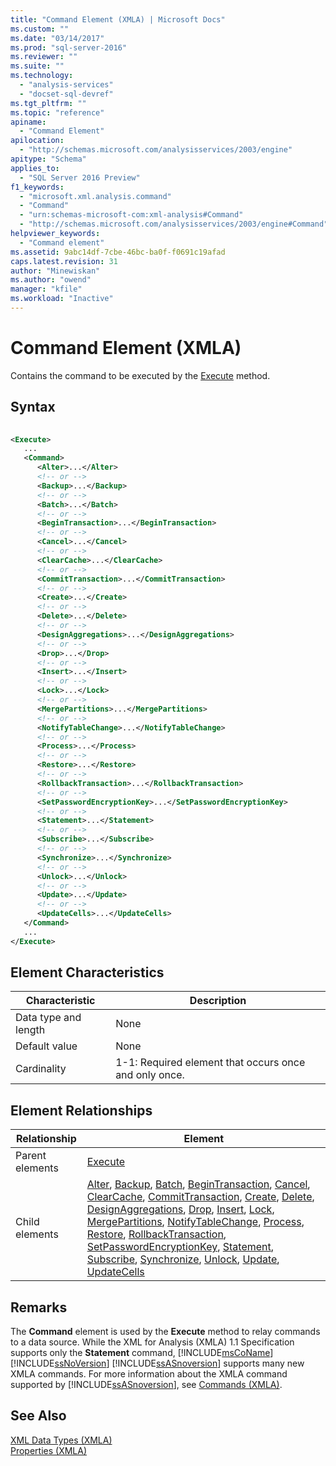 ```yaml
---
title: "Command Element (XMLA) | Microsoft Docs"
ms.custom: ""
ms.date: "03/14/2017"
ms.prod: "sql-server-2016"
ms.reviewer: ""
ms.suite: ""
ms.technology: 
  - "analysis-services"
  - "docset-sql-devref"
ms.tgt_pltfrm: ""
ms.topic: "reference"
apiname: 
  - "Command Element"
apilocation: 
  - "http://schemas.microsoft.com/analysisservices/2003/engine"
apitype: "Schema"
applies_to: 
  - "SQL Server 2016 Preview"
f1_keywords: 
  - "microsoft.xml.analysis.command"
  - "Command"
  - "urn:schemas-microsoft-com:xml-analysis#Command"
  - "http://schemas.microsoft.com/analysisservices/2003/engine#Command"
helpviewer_keywords: 
  - "Command element"
ms.assetid: 9abc14df-7cbe-46bc-ba0f-f0691c19afad
caps.latest.revision: 31
author: "Minewiskan"
ms.author: "owend"
manager: "kfile"
ms.workload: "Inactive"
---
```

# Command Element (XMLA)
  Contains the command to be executed by the [Execute](../../../analysis-services/xmla/xml-elements-methods-execute.md) method.  
  
## Syntax  
  
```xml  
  
<Execute>  
   ...  
   <Command>  
      <Alter>...</Alter>  
      <!-- or -->  
      <Backup>...</Backup>  
      <!-- or -->  
      <Batch>...</Batch>  
      <!-- or -->  
      <BeginTransaction>...</BeginTransaction>  
      <!-- or -->  
      <Cancel>...</Cancel>  
      <!-- or -->  
      <ClearCache>...</ClearCache>  
      <!-- or -->  
      <CommitTransaction>...</CommitTransaction>  
      <!-- or -->  
      <Create>...</Create>  
      <!-- or -->  
      <Delete>...</Delete>  
      <!-- or -->  
      <DesignAggregations>...</DesignAggregations>  
      <!-- or -->  
      <Drop>...</Drop>  
      <!-- or -->  
      <Insert>...</Insert>  
      <!-- or -->  
      <Lock>...</Lock>  
      <!-- or -->  
      <MergePartitions>...</MergePartitions>  
      <!-- or -->  
      <NotifyTableChange>...</NotifyTableChange>  
      <!-- or -->  
      <Process>...</Process>  
      <!-- or -->  
      <Restore>...</Restore>  
      <!-- or -->  
      <RollbackTransaction>...</RollbackTransaction>  
      <!-- or -->  
      <SetPasswordEncryptionKey>...</SetPasswordEncryptionKey>  
      <!-- or -->  
      <Statement>...</Statement>  
      <!-- or -->  
      <Subscribe>...</Subscribe>  
      <!-- or -->  
      <Synchronize>...</Synchronize>  
      <!-- or -->  
      <Unlock>...</Unlock>  
      <!-- or -->  
      <Update>...</Update>  
      <!-- or -->  
      <UpdateCells>...</UpdateCells>  
   </Command>  
   ...  
</Execute>  
```  
  
## Element Characteristics  
  
|Characteristic|Description|  
|--------------------|-----------------|  
|Data type and length|None|  
|Default value|None|  
|Cardinality|1-1: Required element that occurs once and only once.|  
  
## Element Relationships  
  
|Relationship|Element|  
|------------------|-------------|  
|Parent elements|[Execute](../../../analysis-services/xmla/xml-elements-methods-execute.md)|  
|Child elements|[Alter](../../../analysis-services/xmla/xml-elements-commands/alter-element-xmla.md), [Backup](../../../analysis-services/xmla/xml-elements-commands/backup-element-xmla.md), [Batch](../../../analysis-services/xmla/xml-elements-commands/batch-element-xmla.md), [BeginTransaction](../../../analysis-services/xmla/xml-elements-commands/begintransaction-element-xmla.md), [Cancel](../../../analysis-services/xmla/xml-elements-commands/cancel-element-xmla.md), [ClearCache](../../../analysis-services/xmla/xml-elements-commands/clearcache-element-xmla.md), [CommitTransaction](../../../analysis-services/xmla/xml-elements-commands/committransaction-element-xmla.md), [Create](../../../analysis-services/xmla/xml-elements-commands/create-element-xmla.md), [Delete](../../../analysis-services/xmla/xml-elements-commands/delete-element-xmla.md), [DesignAggregations](../../../analysis-services/xmla/xml-elements-commands/designaggregations-element-xmla.md), [Drop](../../../analysis-services/xmla/xml-elements-commands/drop-element-xmla.md), [Insert](../../../analysis-services/xmla/xml-elements-commands/insert-element-xmla.md), [Lock](../../../analysis-services/xmla/xml-elements-commands/lock-element-xmla.md), [MergePartitions](../../../analysis-services/xmla/xml-elements-commands/mergepartitions-element-xmla.md), [NotifyTableChange](../../../analysis-services/xmla/xml-elements-commands/notifytablechange-element-xmla.md), [Process](../../../analysis-services/xmla/xml-elements-commands/process-element-xmla.md), [Restore](../../../analysis-services/xmla/xml-elements-commands/restore-element-xmla.md), [RollbackTransaction](../../../analysis-services/xmla/xml-elements-commands/rollbacktransaction-element-xmla.md), [SetPasswordEncryptionKey](http://msdn.microsoft.com/en-us/fb262737-f0f4-4441-985e-3b2a94d00a9e), [Statement](../../../analysis-services/xmla/xml-elements-commands/statement-element-xmla.md), [Subscribe](../../../analysis-services/xmla/xml-elements-commands/subscribe-element-xmla.md), [Synchronize](../../../analysis-services/xmla/xml-elements-commands/synchronize-element-xmla.md), [Unlock](../../../analysis-services/xmla/xml-elements-commands/unlock-element-xmla.md), [Update](../../../analysis-services/xmla/xml-elements-commands/update-element-xmla.md), [UpdateCells](../../../analysis-services/xmla/xml-elements-commands/drop-element-xmla.md)|  
  
## Remarks  
 The **Command** element is used by the **Execute** method to relay commands to a data source. While the XML for Analysis (XMLA) 1.1 Specification supports only the **Statement** command, [!INCLUDE[msCoName](../../../includes/msconame-md.md)] [!INCLUDE[ssNoVersion](../../../includes/ssnoversion-md.md)] [!INCLUDE[ssASnoversion](../../../includes/ssasnoversion-md.md)] supports many new XMLA commands. For more information about the XMLA command supported by [!INCLUDE[ssASnoversion](../../../includes/ssasnoversion-md.md)], see [Commands &#40;XMLA&#41;](../../../analysis-services/xmla/xml-elements-commands/xml-elements-commands.md).  
  
## See Also  
 [XML Data Types &#40;XMLA&#41;](../../../analysis-services/xmla/xml-data-types/xml-data-types-xmla.md)   
 [Properties &#40;XMLA&#41;](../../../analysis-services/xmla/xml-elements-properties/xml-elements-properties.md)  
  
  
